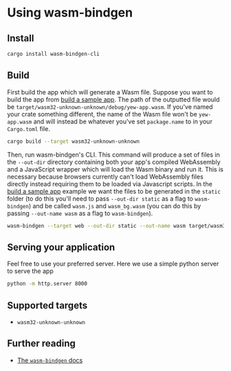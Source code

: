 # Using wasm-bindgen

## Install

```bash
cargo install wasm-bindgen-cli
```

## Build

First build the app which will generate a Wasm file. Suppose you want to build the app from
[build a sample app](../build-a-sample-app.md). The path of the outputted file would be
`target/wasm32-unknown-unknown/debug/yew-app.wasm`. If you've named your crate
something different, the name of the Wasm file won't be `yew-app.wasm` and will instead
be whatever you've set `package.name` to in your `Cargo.toml` file.

```bash
cargo build --target wasm32-unknown-unknown
```

Then, run wasm-bindgen's CLI. This command will produce a set of files in the `--out-dir` directory
containing both your app's compiled WebAssembly and a JavaScript wrapper which will load 
the Wasm binary and run it. This is necessary because browsers currently can't load WebAssembly files
directly instead requiring them to be loaded via Javascript scripts. In the [build a sample app](../build-a-sample-app.md) example we want the files to be generated in the `static` folder (to do this you'll need
to pass `--out-dir static` as  a flag to `wasm-bindgen`) and be called `wasm.js` and `wasm_bg.wasm` 
(you can do this by passing `--out-name wasm` as a flag to `wasm-bindgen`).

```bash
wasm-bindgen --target web --out-dir static --out-name wasm target/wasm32-unknown-unknown/debug/appname.wasm --no-typescript
```

## Serving your application

Feel free to use your preferred server. Here we use a simple python server to serve the app

```bash
python -m http.server 8000
```

## Supported targets

* `wasm32-unknown-unknown`
## Further reading
* [The `wasm-bindgen` docs](https://rustwasm.github.io/docs/wasm-bindgen/)
